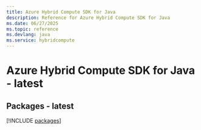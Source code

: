 ```yaml
---
title: Azure Hybrid Compute SDK for Java
description: Reference for Azure Hybrid Compute SDK for Java
ms.date: 06/27/2025
ms.topic: reference
ms.devlang: java
ms.service: hybridcompute
---
```

# Azure Hybrid Compute SDK for Java - latest
## Packages - latest
[!INCLUDE [packages](hybrid-compute-index.md)]